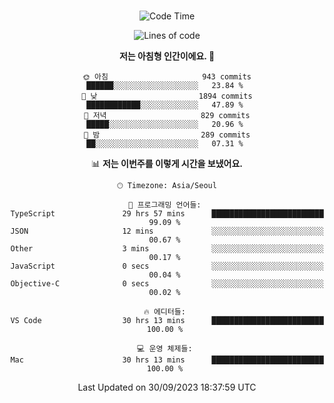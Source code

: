 <div align="center">

<br />

 <!--START_SECTION:waka-->
![Code Time](http://img.shields.io/badge/Code%20Time-1%2C340%20hrs%2050%20mins-blue)

![Lines of code](https://img.shields.io/badge/%EC%A0%80%EB%8A%94%20%EC%97%AC%ED%83%9C%EA%B9%8C%EC%A7%80%20-2.8%20million%20%EC%A4%84%EC%9D%98%20%EC%BD%94%EB%93%9C%EB%A5%BC%20%EC%9E%91%EC%84%B1%ED%96%88%EC%96%B4%EC%9A%94.-blue)

**저는 아침형 인간이에요. 🐤** 

```text
🌞 아침                     943 commits         ██████░░░░░░░░░░░░░░░░░░░   23.84 % 
🌆 낮　                     1894 commits        ████████████░░░░░░░░░░░░░   47.89 % 
🌃 저녁                     829 commits         █████░░░░░░░░░░░░░░░░░░░░   20.96 % 
🌙 밤　                     289 commits         ██░░░░░░░░░░░░░░░░░░░░░░░   07.31 % 
```


📊 **저는 이번주를 이렇게 시간을 보냈어요.** 

```text
🕑︎ Timezone: Asia/Seoul

💬 프로그래밍 언어들: 
TypeScript               29 hrs 57 mins      █████████████████████████   99.09 % 
JSON                     12 mins             ░░░░░░░░░░░░░░░░░░░░░░░░░   00.67 % 
Other                    3 mins              ░░░░░░░░░░░░░░░░░░░░░░░░░   00.17 % 
JavaScript               0 secs              ░░░░░░░░░░░░░░░░░░░░░░░░░   00.04 % 
Objective-C              0 secs              ░░░░░░░░░░░░░░░░░░░░░░░░░   00.02 % 

🔥 에디터들: 
VS Code                  30 hrs 13 mins      █████████████████████████   100.00 % 

💻 운영 체제들: 
Mac                      30 hrs 13 mins      █████████████████████████   100.00 % 
```


 Last Updated on 30/09/2023 18:37:59 UTC
<!--END_SECTION:waka-->

</div>
